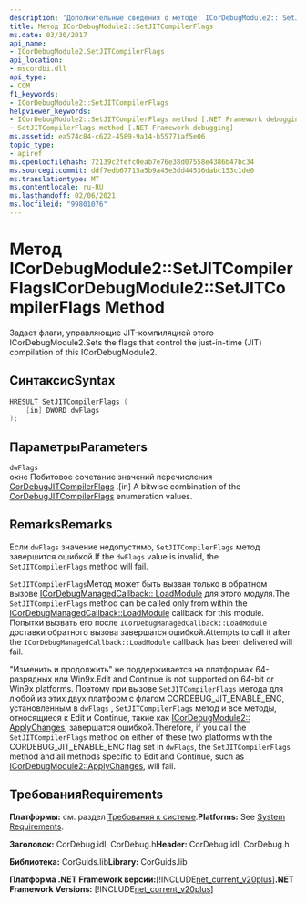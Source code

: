 ```yaml
---
description: 'Дополнительные сведения о методе: ICorDebugModule2:: SetJITCompilerFlags'
title: Метод ICorDebugModule2::SetJITCompilerFlags
ms.date: 03/30/2017
api_name:
- ICorDebugModule2.SetJITCompilerFlags
api_location:
- mscordbi.dll
api_type:
- COM
f1_keywords:
- ICorDebugModule2::SetJITCompilerFlags
helpviewer_keywords:
- ICorDebugModule2::SetJITCompilerFlags method [.NET Framework debugging]
- SetJITCompilerFlags method [.NET Framework debugging]
ms.assetid: ea574c84-c622-4589-9a14-b55771af5e06
topic_type:
- apiref
ms.openlocfilehash: 72139c2fefc0eab7e76e38d07558e4386b47bc34
ms.sourcegitcommit: ddf7edb67715a5b9a45e3dd44536dabc153c1de0
ms.translationtype: MT
ms.contentlocale: ru-RU
ms.lasthandoff: 02/06/2021
ms.locfileid: "99801076"
---
```

# <a name="icordebugmodule2setjitcompilerflags-method"></a><span data-ttu-id="977f1-103">Метод ICorDebugModule2::SetJITCompilerFlags</span><span class="sxs-lookup"><span data-stu-id="977f1-103">ICorDebugModule2::SetJITCompilerFlags Method</span></span>

<span data-ttu-id="977f1-104">Задает флаги, управляющие JIT-компиляцией этого ICorDebugModule2.</span><span class="sxs-lookup"><span data-stu-id="977f1-104">Sets the flags that control the just-in-time (JIT) compilation of this ICorDebugModule2.</span></span>  
  
## <a name="syntax"></a><span data-ttu-id="977f1-105">Синтаксис</span><span class="sxs-lookup"><span data-stu-id="977f1-105">Syntax</span></span>  
  
```cpp  
HRESULT SetJITCompilerFlags (  
    [in] DWORD dwFlags  
);  
```  
  
## <a name="parameters"></a><span data-ttu-id="977f1-106">Параметры</span><span class="sxs-lookup"><span data-stu-id="977f1-106">Parameters</span></span>  

 `dwFlags`  
 <span data-ttu-id="977f1-107">окне Побитовое сочетание значений перечисления [CorDebugJITCompilerFlags](cordebugjitcompilerflags-enumeration.md) .</span><span class="sxs-lookup"><span data-stu-id="977f1-107">[in] A bitwise combination of the [CorDebugJITCompilerFlags](cordebugjitcompilerflags-enumeration.md) enumeration values.</span></span>  
  
## <a name="remarks"></a><span data-ttu-id="977f1-108">Remarks</span><span class="sxs-lookup"><span data-stu-id="977f1-108">Remarks</span></span>  

 <span data-ttu-id="977f1-109">Если `dwFlags` значение недопустимо, `SetJITCompilerFlags` метод завершится ошибкой.</span><span class="sxs-lookup"><span data-stu-id="977f1-109">If the `dwFlags` value is invalid, the `SetJITCompilerFlags` method will fail.</span></span>  
  
 <span data-ttu-id="977f1-110">`SetJITCompilerFlags`Метод может быть вызван только в обратном вызове [ICorDebugManagedCallback:: LoadModule](icordebugmanagedcallback-loadmodule-method.md) для этого модуля.</span><span class="sxs-lookup"><span data-stu-id="977f1-110">The `SetJITCompilerFlags` method can be called only from within the [ICorDebugManagedCallback::LoadModule](icordebugmanagedcallback-loadmodule-method.md) callback for this module.</span></span> <span data-ttu-id="977f1-111">Попытки вызвать его после `ICorDebugManagedCallback::LoadModule` доставки обратного вызова завершатся ошибкой.</span><span class="sxs-lookup"><span data-stu-id="977f1-111">Attempts to call it after the `ICorDebugManagedCallback::LoadModule` callback has been delivered will fail.</span></span>  
  
 <span data-ttu-id="977f1-112">"Изменить и продолжить" не поддерживается на платформах 64-разрядных или Win9x.</span><span class="sxs-lookup"><span data-stu-id="977f1-112">Edit and Continue is not supported on 64-bit or Win9x platforms.</span></span> <span data-ttu-id="977f1-113">Поэтому при вызове `SetJITCompilerFlags` метода для любой из этих двух платформ с флагом CORDEBUG_JIT_ENABLE_ENC, установленным в `dwFlags` , `SetJITCompilerFlags` метод и все методы, относящиеся к Edit и Continue, такие как [ICorDebugModule2:: ApplyChanges](icordebugmodule2-applychanges-method.md), завершатся ошибкой.</span><span class="sxs-lookup"><span data-stu-id="977f1-113">Therefore, if you call the `SetJITCompilerFlags` method on either of these two platforms with the CORDEBUG_JIT_ENABLE_ENC flag set in `dwFlags`, the `SetJITCompilerFlags` method and all methods specific to Edit and Continue, such as [ICorDebugModule2::ApplyChanges](icordebugmodule2-applychanges-method.md), will fail.</span></span>  
  
## <a name="requirements"></a><span data-ttu-id="977f1-114">Требования</span><span class="sxs-lookup"><span data-stu-id="977f1-114">Requirements</span></span>  

 <span data-ttu-id="977f1-115">**Платформы:** см. раздел [Требования к системе](../../get-started/system-requirements.md).</span><span class="sxs-lookup"><span data-stu-id="977f1-115">**Platforms:** See [System Requirements](../../get-started/system-requirements.md).</span></span>  
  
 <span data-ttu-id="977f1-116">**Заголовок:** CorDebug.idl, CorDebug.h</span><span class="sxs-lookup"><span data-stu-id="977f1-116">**Header:** CorDebug.idl, CorDebug.h</span></span>  
  
 <span data-ttu-id="977f1-117">**Библиотека:** CorGuids.lib</span><span class="sxs-lookup"><span data-stu-id="977f1-117">**Library:** CorGuids.lib</span></span>  
  
 <span data-ttu-id="977f1-118">**Платформа .NET Framework версии:**[!INCLUDE[net_current_v20plus](../../../../includes/net-current-v20plus-md.md)]</span><span class="sxs-lookup"><span data-stu-id="977f1-118">**.NET Framework Versions:** [!INCLUDE[net_current_v20plus](../../../../includes/net-current-v20plus-md.md)]</span></span>
